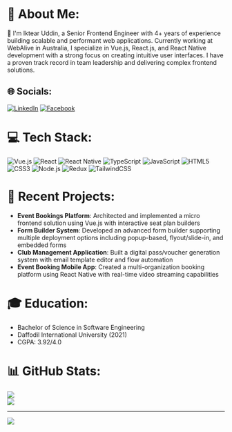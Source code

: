 # 💫 About Me:
🌱 I'm Iktear Uddin, a Senior Frontend Engineer with 4+ years of experience building scalable and performant web applications. Currently working at WebAlive in Australia, I specialize in Vue.js, React.js, and React Native development with a strong focus on creating intuitive user interfaces. I have a proven track record in team leadership and delivering complex frontend solutions.

## 🌐 Socials:
[![LinkedIn](https://img.shields.io/badge/LinkedIn-%230077B5.svg?logo=linkedin&logoColor=white)](https://linkedin.com/in/iktearuddin) [![Facebook](https://img.shields.io/badge/Facebook-%231877F2.svg?logo=Facebook&logoColor=white)](https://facebook.com/iktear.uddin.emon)

# 💻 Tech Stack:
![Vue.js](https://img.shields.io/badge/vuejs-%2335495e.svg?style=flat&logo=vuedotjs&logoColor=%234FC08D) ![React](https://img.shields.io/badge/react-%2320232a.svg?style=flat&logo=react&logoColor=%2361DAFB) ![React Native](https://img.shields.io/badge/react_native-%2320232a.svg?style=flat&logo=react&logoColor=%2361DAFB) ![TypeScript](https://img.shields.io/badge/typescript-%23007ACC.svg?style=flat&logo=typescript&logoColor=white) ![JavaScript](https://img.shields.io/badge/javascript-%23323330.svg?style=flat&logo=javascript&logoColor=%23F7DF1E) ![HTML5](https://img.shields.io/badge/html5-%23E34F26.svg?style=flat&logo=html5&logoColor=white) ![CSS3](https://img.shields.io/badge/css3-%231572B6.svg?style=flat&logo=css3&logoColor=white) ![Node.js](https://img.shields.io/badge/node.js-6DA55F?style=flat&logo=node.js&logoColor=white) ![Redux](https://img.shields.io/badge/redux-%23593d88.svg?style=flat&logo=redux&logoColor=white) ![TailwindCSS](https://img.shields.io/badge/tailwindcss-%2338B2AC.svg?style=flat&logo=tailwind-css&logoColor=white)

# 🚀 Recent Projects:
- **Event Bookings Platform**: Architected and implemented a micro frontend solution using Vue.js with interactive seat plan builders
- **Form Builder System**: Developed an advanced form builder supporting multiple deployment options including popup-based, flyout/slide-in, and embedded forms
- **Club Management Application**: Built a digital pass/voucher generation system with email template editor and flow automation
- **Event Booking Mobile App**: Created a multi-organization booking platform using React Native with real-time video streaming capabilities

# 🎓 Education:
- Bachelor of Science in Software Engineering
- Daffodil International University (2021)
- CGPA: 3.92/4.0

# 📊 GitHub Stats:
![](https://github-readme-stats.vercel.app/api?username=i-iktear&theme=swift&hide_border=false&include_all_commits=true&count_private=true)<br/>
![](https://github-readme-streak-stats.herokuapp.com/?user=i-iktear&theme=swift&hide_border=false)<br/>

---
[![](https://visitcount.itsvg.in/api?id=i-iktear&icon=5&color=3)](https://visitcount.itsvg.in)
